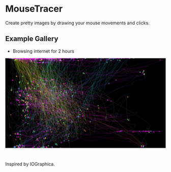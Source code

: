 # MouseTracer

Create pretty images by drawing your mouse movements and clicks.

## Example Gallery

- Browsing internet for 2 hours

![Browsing internet](images/example1.png)

#

Inspired by IOGraphica.
